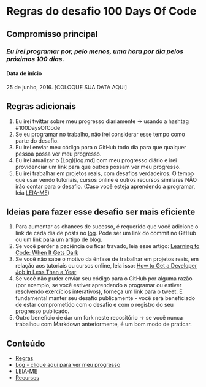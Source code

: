 # Regras do desafio 100 Days Of Code

## Compromisso principal

### *Eu irei programar por, pelo menos, uma hora por dia pelos próximos 100 dias.*

#### Data de início

25 de junho, 2016. [COLOQUE SUA DATA AQUI]

## Regras adicionais

1. Eu irei twittar sobre meu progresso diariamente -> usando a hashtag #100DaysOfCode
2. Se eu programar no trabalho, não irei considerar esse tempo como parte do desafio.
3. Eu irei enviar meu código para o GitHub todo dia para que qualquer pessoa possa ver meu progresso.
4. Eu irei atualizar o (Log)[log.md] com meu progresso diário e irei providenciar um link para que outros possam ver meu progresso.
5. Eu irei trabalhar em projetos reais, com desafios verdadeiros. O tempo que usar vendo tutoriais, cursos online e outros recursos similares NÃO irão contar para o desafio. (Caso você esteja aprendendo a programar, leia [LEIA-ME](LEIAME.md))

## Ideias para fazer esse desafio ser mais eficiente

1. Para aumentar as chances de sucesso, é requerido que você adicione o link de cada dia de posts no [log](log.md). Pode ser um link do commit no GitHub ou um link para um artigo de blog.
2. Se você perder a paciência ou ficar travado, leia esse artigo: [Learning to Code: When It Gets Dark](https://www.freecodecamp.org/news/learning-to-code-when-it-gets-dark-e485edfb58fd)
3. Se você não sabe o motivo da ênfase de trabalhar em projetos reais, em relação aos tutoriais ou cursos online, leia isso: [How to Get a Developer Job in Less Than a Year](https://medium.freecodecamp.com/how-to-get-a-developer-job-in-less-than-a-year-c27bbfe71645)
4. Se você não puder enviar seu código para o GitHub por alguma razão (por exemplo, se você estiver aprendendo a programar ou estiver resolvendo exercícios interativos), forneça um link para o tweet. É fundamental manter seu desafio publicamente - você será beneficiado de estar comprometido com o desafio e com o registro do seu progresso publicado.
5. Outro benefício de dar um fork neste repositório -> se você nunca trabalhou com Markdown anteriormente, é um bom modo de praticar.

## Conteúdo

* [Regras](regras.md)
* [Log - clique aqui para ver meu progresso](log.md)
* [LEIA-ME](LEIAME.md)
* [Recursos](recursos.md)
